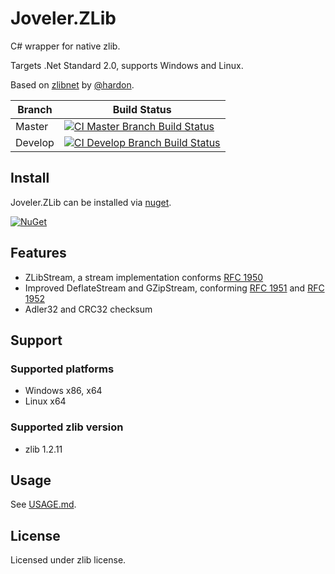 # Joveler.ZLib

C# wrapper for native zlib.

Targets .Net Standard 2.0, supports Windows and Linux.

Based on [zlibnet](https://zlibnet.codeplex.com) by [@hardon](https://www.codeplex.com/site/users/view/hardon).

| Branch    | Build Status   |
|-----------|----------------|
| Master    | [![CI Master Branch Build Status](https://ci.appveyor.com/api/projects/status/9t1fg4vyavqowb3p/branch/master?svg=true)](https://ci.appveyor.com/project/ied206/joveler-compression/branch/master) |
| Develop   | [![CI Develop Branch Build Status](https://ci.appveyor.com/api/projects/status/9t1fg4vyavqowb3p/branch/develop?svg=true)](https://ci.appveyor.com/project/ied206/joveler-compression/branch/develop) |

## Install

Joveler.ZLib can be installed via [nuget](https://www.nuget.org/packages/Joveler.ZLib/).

[![NuGet](https://buildstats.info/nuget/Joveler.ZLib)](https://www.nuget.org/packages/Joveler.ZLib)

## Features

- ZLibStream, a stream implementation conforms [RFC 1950](https://www.ietf.org/rfc/rfc1950.txt)
- Improved DeflateStream and GZipStream, conforming [RFC 1951](https://www.ietf.org/rfc/rfc1951.txt) and [RFC 1952](https://www.ietf.org/rfc/rfc1952.txt)
- Adler32 and CRC32 checksum

## Support

### Supported platforms

- Windows x86, x64
- Linux x64

### Supported zlib version

- zlib 1.2.11

## Usage

See [USAGE.md](./USAGE.md).

## License

Licensed under zlib license.
